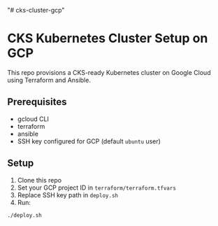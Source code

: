 "# cks-cluster-gcp" 
# CKS Kubernetes Cluster Setup on GCP

This repo provisions a CKS-ready Kubernetes cluster on Google Cloud using Terraform and Ansible.

## Prerequisites

- gcloud CLI
- terraform
- ansible
- SSH key configured for GCP (default `ubuntu` user)

## Setup

1. Clone this repo
2. Set your GCP project ID in `terraform/terraform.tfvars`
3. Replace SSH key path in `deploy.sh`
4. Run:

```bash
./deploy.sh

